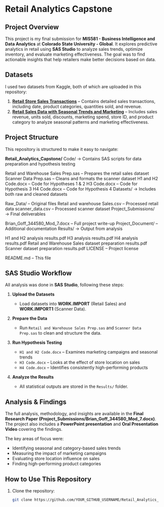 # Retail Analytics Capstone

## Project Overview
This project is my final submission for **MIS581 - Business Intelligence and Data Analytics** at **Colorado State University - Global**. It explores predictive analytics in retail using **SAS Studio** to analyze sales trends, optimize inventory, and evaluate marketing effectiveness. The goal was to find actionable insights that help retailers make better decisions based on data.

## Datasets
I used two datasets from Kaggle, both of which are uploaded in this repository:

1. **[Retail Store Sales Transactions](https://www.kaggle.com/datasets/marian447/retail-store-sales-transactions)** – Contains detailed sales transactions, including date, product categories, quantities sold, and revenue.
2. **[Retail Sales Data with Seasonal Trends and Marketing](https://www.kaggle.com/datasets/abdullah0a/retail-sales-data-with-seasonal-trends-and-marketing)** – Includes sales revenue, units sold, discounts, marketing spend, store ID, and product category to analyze seasonal patterns and marketing effectiveness.

## Project Structure
This repository is structured to make it easy to navigate:

**Retail_Analytics_Capstone/**
Code/ → Contains SAS scripts for data preparation and hypothesis testing

Retail and Warehouse Sales Prep.sas – Prepares the retail sales dataset
Scanner Data Prep.sas – Cleans and formats the scanner dataset
H1 and H2 Code.docx – Code for Hypotheses 1 & 2
H3 Code.docx – Code for Hypothesis 3
H4 Code.docx – Code for Hypothesis 4
Datasets/ → Includes both raw and cleaned datasets

Raw_Data/ – Original files
Retail and warehouse Sales.csv – Processed retail data
scanner_data.csv – Processed scanner dataset
Project_Submissions/ → Final deliverables

Brian_Goff_344580_Mod_7.docx – Full project write-up
Project_Document/ – Additional documentation
Results/ → Output from analysis

H1 and H2 analysis results.pdf
H3 analysis results.pdf
H4 analysis results.pdf
Retail and Warehouse Sales dataset preparation results.pdf
Scanner dataset preparation results.pdf
LICENSE – Project license

README.md – This file

## SAS Studio Workflow
All analysis was done in **SAS Studio**, following these steps:

1. **Upload the Datasets**
   - Load datasets into **WORK.IMPORT** (Retail Sales) and **WORK.IMPORT1** (Scanner Data).

2. **Prepare the Data**
   - Run `Retail and Warehouse Sales Prep.sas` and `Scanner Data Prep.sas` to clean and structure the data.

3. **Run Hypothesis Testing**
   - `H1 and H2 Code.docx` – Examines marketing campaigns and seasonal trends
   - `H3 Code.docx` – Looks at the effect of store location on sales
   - `H4 Code.docx` – Identifies consistently high-performing products

4. **Analyze the Results**
   - All statistical outputs are stored in the `Results/` folder.

## Analysis & Findings
The full analysis, methodology, and insights are available in the **Final Research Paper (Project_Submissions/Brian_Goff_344580_Mod_7.docx)**. The project also includes a **PowerPoint presentation** and **Oral Presentation Video** covering the findings.

The key areas of focus were:
- Identifying seasonal and category-based sales trends
- Measuring the impact of marketing campaigns
- Evaluating store location influence on sales
- Finding high-performing product categories

## How to Use This Repository
1. Clone the repository:
   ```sh
   git clone https://github.com/YOUR_GITHUB_USERNAME/Retail_Analytics_Capstone.git
